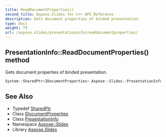 ```yaml
---
title: ReadDocumentProperties()
second_title: Aspose.Slides for C++ API Reference
description: Gets document properties of binded presentation.
type: docs
weight: 79
url: /aspose.slides/presentationinfo/readdocumentproperties/
---
```

## PresentationInfo::ReadDocumentProperties() method


Gets document properties of binded presentation.

```cpp
System::SharedPtr<IDocumentProperties> Aspose::Slides::PresentationInfo::ReadDocumentProperties() override
```

## See Also

* Typedef [SharedPtr](../../../system/sharedptr/)
* Class [IDocumentProperties](../../idocumentproperties/)
* Class [PresentationInfo](../)
* Namespace [Aspose::Slides](../../)
* Library [Aspose.Slides](../../../)